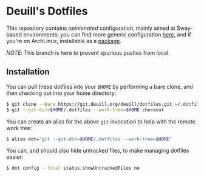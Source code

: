 # Deuill's Dotfiles

This repository contains *opinionated* configuration, mainly aimed at Sway-based environments; you can find more generic configuration [here](https://github.com/deuill/archlinux-packages/tree/trunk/deuill-sway/files/etc/skel/.config), and if you're on ArchLinux, installable as a [package](https://github.com/deuill/archlinux-packages/tree/trunk).

*NOTE*: This branch is here to prevent spurious pushes from local.

## Installation

You can pull these dotfiles into your `$HOME` by performing a bare clone, and then checking out into your home directory:

```sh
$ git clone --bare https://git.deuill.org/deuill/dotfiles.git ~/.dotfiles
$ git --git-dir=$HOME/.dotfiles --work-tree=$HOME checkout
```

You can create an alias for the above `git` invocation to help with the remote work tree:

```sh
$ alias dot="git --git-dir=$HOME/.dotfiles --work-tree=$HOME"
```

You can, and should also hide untracked files, to make managing dotfiles easier:

```sh
$ dot config --local status.showUntrackedFiles no
```
